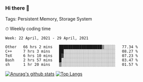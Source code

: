 ### Hi there 👋

Tags: Persistent Memory, Storage System

<!--

[![Anurag's github stats](https://github-readme-stats.vercel.app/api?username=wwyf)](https://github.com/anuraghazra/github-readme-stats)

[![Anurag's github stats](https://github-readme-stats.vercel.app/api?username=wwyf&count_private=true)](https://github.com/anuraghazra/github-readme-stats)


[![Top Langs](https://github-readme-stats.vercel.app/api/top-langs/?username=wwyf&count_private=true&&hide=jupyter%20notebook,html)](https://github.com/anuraghazra/github-readme-stats)



-->


⏱ Weekly coding time

<!--START_SECTION:waka-->
```text
Week: 22 April, 2021 - 29 April, 2021

Other   66 hrs 2 mins   ███████████████████▒░░░░░   77.34 % 
C++     7 hrs 3 mins    ██░░░░░░░░░░░░░░░░░░░░░░░   08.27 % 
TeX     6 hrs 10 mins   █▓░░░░░░░░░░░░░░░░░░░░░░░   07.23 % 
Bash    2 hrs 57 mins   █░░░░░░░░░░░░░░░░░░░░░░░░   03.47 % 
sh      1 hr 20 mins    ▒░░░░░░░░░░░░░░░░░░░░░░░░   01.57 % 
```
<!--END_SECTION:waka-->



[![Anurag's github stats](https://github-readme-stats.vercel.app/api?username=wwyf&count_private=true&show_icons=true&hide_border=true)](https://github.com/anuraghazra/github-readme-stats) [![Top Langs](https://github-readme-stats.vercel.app/api/top-langs/?username=wwyf&count_private=true&hide=jupyter%20notebook,html,OpenEdge%20ABL&langs_count=10&layout=compact&hide_border=true)](https://github.com/anuraghazra/github-readme-stats)

<!--

[![willianrod's wakatime stats](https://github-readme-stats.vercel.app/api/wakatime?username=wwyf)](https://github.com/anuraghazra/github-readme-stats)


-->
